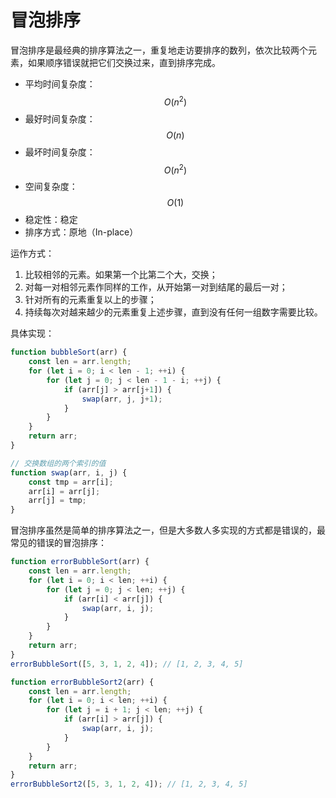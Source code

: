 # 冒泡排序

冒泡排序是最经典的排序算法之一，重复地走访要排序的数列，依次比较两个元素，如果顺序错误就把它们交换过来，直到排序完成。

* 平均时间复杂度：$$ O(n^2) $$
* 最好时间复杂度：$$ O(n) $$
* 最坏时间复杂度：$$ O(n^2) $$
* 空间复杂度：$$ O(1) $$
* 稳定性：稳定
* 排序方式：原地（In-place）

运作方式：

1. 比较相邻的元素。如果第一个比第二个大，交换；
2. 对每一对相邻元素作同样的工作，从开始第一对到结尾的最后一对；
3. 针对所有的元素重复以上的步骤；
4. 持续每次对越来越少的元素重复上述步骤，直到没有任何一组数字需要比较。

具体实现：

```js
function bubbleSort(arr) {
    const len = arr.length;
    for (let i = 0; i < len - 1; ++i) {
        for (let j = 0; j < len - 1 - i; ++j) {
            if (arr[j] > arr[j+1]) {
                swap(arr, j, j+1);
            }
        }
    }
    return arr;
}

// 交换数组的两个索引的值
function swap(arr, i, j) {
    const tmp = arr[i];
    arr[i] = arr[j];
    arr[j] = tmp;
}
```

冒泡排序虽然是简单的排序算法之一，但是大多数人多实现的方式都是错误的，最常见的错误的冒泡排序：

```js
function errorBubbleSort(arr) {
    const len = arr.length;
    for (let i = 0; i < len; ++i) {
        for (let j = 0; j < len; ++j) {
            if (arr[i] < arr[j]) {
                swap(arr, i, j);
            }
        }
    }
    return arr;
}
errorBubbleSort([5, 3, 1, 2, 4]); // [1, 2, 3, 4, 5]

function errorBubbleSort2(arr) {
    const len = arr.length;
    for (let i = 0; i < len; ++i) {
        for (let j = i + 1; j < len; ++j) {
            if (arr[i] > arr[j]) {
                swap(arr, i, j);
            }
        }
    }
    return arr;
}
errorBubbleSort2([5, 3, 1, 2, 4]); // [1, 2, 3, 4, 5]
```



